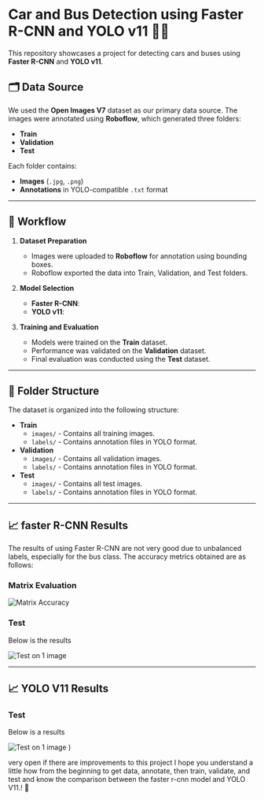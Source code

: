# Car and Bus Detection using Faster R-CNN and YOLO v11 🚗🚌  

This repository showcases a project for detecting cars and buses using **Faster R-CNN** and **YOLO v11**.  

## 🗂️ Data Source  
We used the **Open Images V7** dataset as our primary data source. The images were annotated using **Roboflow**, which generated three folders:  
- **Train**  
- **Validation**  
- **Test**  

Each folder contains:  
- **Images** (`.jpg`, `.png`)  
- **Annotations** in YOLO-compatible `.txt` format  

---

## 🚀 Workflow  

1. **Dataset Preparation**  
   - Images were uploaded to **Roboflow** for annotation using bounding boxes.  
   - Roboflow exported the data into Train, Validation, and Test folders.  

2. **Model Selection**  
   - **Faster R-CNN**: 
   - **YOLO v11**:
3. **Training and Evaluation**  
   - Models were trained on the **Train** dataset.  
   - Performance was validated on the **Validation** dataset.  
   - Final evaluation was conducted using the **Test** dataset.  

---

## 📁 Folder Structure  

The dataset is organized into the following structure:  

- **Train**  
  - `images/` - Contains all training images.  
  - `labels/` - Contains annotation files in YOLO format.  
- **Validation**  
  - `images/` - Contains all validation images.  
  - `labels/` - Contains annotation files in YOLO format.  
- **Test**  
  - `images/` - Contains all test images.  
  - `labels/` - Contains annotation files in YOLO format.  

---

## 📈 faster R-CNN Results  

The results of using Faster R-CNN are not very good due to unbalanced labels, especially for the bus class. The accuracy metrics obtained are as follows:  

### Matrix Evaluation  
![Matrix Accuracy](https://github.com/user-attachments/assets/831f5fb4-076a-4c5a-b304-32d0cb1fb1d2)  

### Test 
Below is the results

![Test on 1 image](https://github.com/user-attachments/assets/117436c4-36ab-462f-a076-59c0e3cf2d31)  

---

## 📈 YOLO V11 Results  

### Test
Below is a results

![Test on 1 image](https://github.com/user-attachments/assets/ea42caf9-acf7-46b1-a44c-e68db79c268c)
)  

very open if there are improvements to this project I hope you understand a little how from the beginning to get data, annotate, then train, validate, and test and know the comparison between the faster r-cnn model and YOLO V11.! 🚀  
